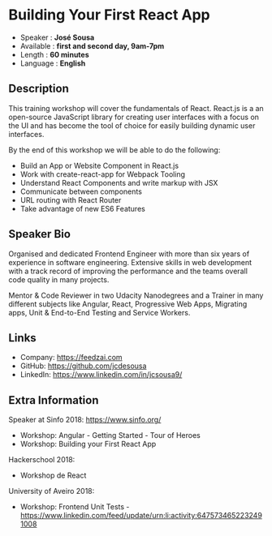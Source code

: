Building Your First React App
=========================

* Speaker   : **José Sousa**
* Available : **first and second day, 9am-7pm**
* Length    : **60 minutes**
* Language  : **English**

Description
-----------

This training workshop will cover the fundamentals of React. React.js is a an open-source JavaScript library for creating user interfaces with a focus on the UI and has become the tool of choice for easily building dynamic user interfaces. 

By the end of this workshop we will be able to do the following: 
* Build an App or Website Component in React.js
* Work with create-react-app for Webpack Tooling
* Understand React Components and write markup with JSX
* Communicate between components
* URL routing with React Router
* Take advantage of new ES6 Features


Speaker Bio
-----------

Organised and dedicated Frontend Engineer with more than six years of experience in software engineering. Extensive skills in web development with a track record of improving the performance and the teams overall code quality in many projects.

Mentor & Code Reviewer in two Udacity Nanodegrees and a Trainer in many different subjects like Angular, React, Progressive Web Apps, Migrating apps, Unit & End-to-End Testing and Service Workers.

Links
-----

* Company: https://feedzai.com
* GitHub: https://github.com/jcdesousa
* LinkedIn: https://www.linkedin.com/in/jcsousa9/

Extra Information
-----------------

Speaker at Sinfo 2018: https://www.sinfo.org/

* Workshop: Angular - Getting Started - Tour of Heroes
* Workshop: Building your First React App

Hackerschool 2018:

* Workshop de React 

University of Aveiro 2018:

* Workshop: Frontend Unit Tests - https://www.linkedin.com/feed/update/urn:li:activity:6475734652232491008